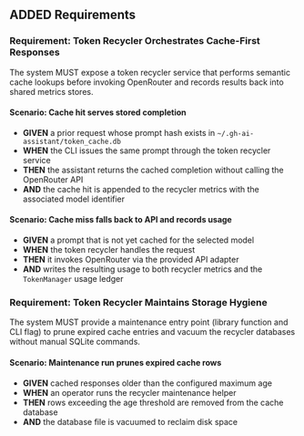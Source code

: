 ## ADDED Requirements

### Requirement: Token Recycler Orchestrates Cache-First Responses
The system MUST expose a token recycler service that performs semantic cache lookups before invoking OpenRouter and records results back into shared metrics stores.

#### Scenario: Cache hit serves stored completion
- **GIVEN** a prior request whose prompt hash exists in `~/.gh-ai-assistant/token_cache.db`
- **WHEN** the CLI issues the same prompt through the token recycler service
- **THEN** the assistant returns the cached completion without calling the OpenRouter API
- **AND** the cache hit is appended to the recycler metrics with the associated model identifier

#### Scenario: Cache miss falls back to API and records usage
- **GIVEN** a prompt that is not yet cached for the selected model
- **WHEN** the token recycler handles the request
- **THEN** it invokes OpenRouter via the provided API adapter
- **AND** writes the resulting usage to both recycler metrics and the `TokenManager` usage ledger

### Requirement: Token Recycler Maintains Storage Hygiene
The system MUST provide a maintenance entry point (library function and CLI flag) to prune expired cache entries and vacuum the recycler databases without manual SQLite commands.

#### Scenario: Maintenance run prunes expired cache rows
- **GIVEN** cached responses older than the configured maximum age
- **WHEN** an operator runs the recycler maintenance helper
- **THEN** rows exceeding the age threshold are removed from the cache database
- **AND** the database file is vacuumed to reclaim disk space

